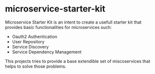 # microservice-starter-kit
Microservice Starter Kit is an intent to create a usefull starter kit that provides basic functionalities for microservices such:

* Oauth2 Authentication
* User Repository
* Service Discovery
* Service Dependency Management

This projects tries to provide a base extendible set of miscoservices that helps to solve those problems.


